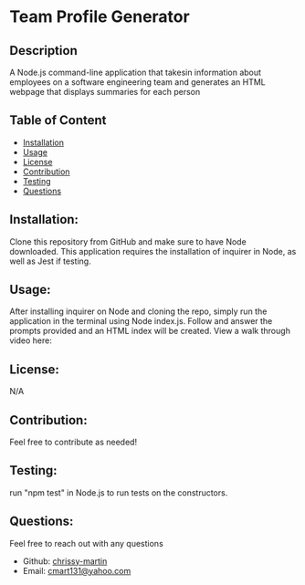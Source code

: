 # Team Profile Generator
  

## Description

A Node.js command-line application that takesin information about employees on a software engineering team and generates an HTML webpage that displays summaries for each person

## Table of Content
- [Installation](#installation)
- [Usage](#usage)
- [License](#license)
- [Contribution](#contribution)
- [Testing](#testing)
- [Questions](#questions)


## Installation:

 Clone this repository from GitHub and make sure to have Node downloaded. This application requires the installation of inquirer in Node, as well as Jest if testing.

## Usage:

After installing inquirer on Node and cloning the repo, simply run the application in the terminal using Node index.js. Follow and answer the prompts provided and an HTML index will be created. View a walk through video here: 

## License:

N/A


## Contribution:

Feel free to contribute as needed!


## Testing:

run "npm test" in Node.js to run tests on the constructors.


## Questions:

Feel free to reach out with any questions

- Github: [chrissy-martin](https://github.com/chrissy-martin)
- Email: cmart131@yahoo.com 

